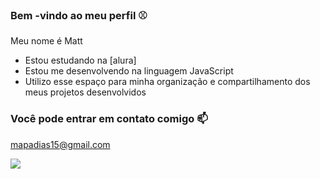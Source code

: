 ### Bem -vindo ao meu perfil ⚾

Meu nome é Matt

- Estou estudando na [alura]
- Estou me desenvolvendo na linguagem JavaScript
- Utilizo esse espaço para minha organização e compartilhamento dos meus projetos desenvolvidos

### Você pode entrar em contato comigo 📫

mapadias15@gmail.com

![](https://tenor.com/bHMMG.gif)
